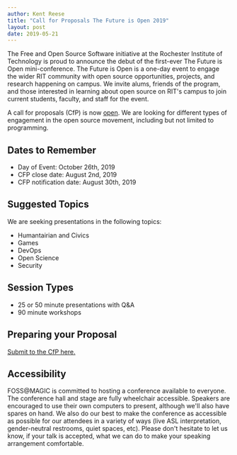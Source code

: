```yaml
---
author: Kent Reese
title: "Call for Proposals The Future is Open 2019"
layout: post
date: 2019-05-21
---
```


The Free and Open Source Software initiative at the Rochester Institute of Technology is proud to announce the debut of the first-ever The Future is Open mini-conference.
The Future is Open is a one-day event to engage the wider RIT community with open source opportunities, projects, and research happening on campus.
We invite alums, friends of the program, and those interested in learning about open source on RIT's campus to join current students, faculty, and staff for the event.

A call for proposals (CfP) is now [open](https://www.google.com/url?q=https://forms.gle/563vz3qZAgMXRJNk9&sa=D&ust=1558124859124000). 
We are looking for different types of engagement in the open source movement, including but not limited to programming.


## Dates to Remember

-   Day of Event: October 26th, 2019
-   CFP close date: August 2nd, 2019
-   CFP notification date: August 30th, 2019

## Suggested Topics

We are seeking presentations in the following topics:
-   Humantairian and Civics
-   Games
-   DevOps
-   Open Science
-   Security

## Session Types

-   25 or 50 minute presentations with Q&A
-   90 minute workshops

## Preparing your Proposal

[Submit to the CfP here.](https://www.google.com/url?q=https://forms.gle/563vz3qZAgMXRJNk9&sa=D&ust=1558124859124000)


## Accessibility
FOSS@MAGIC is committed to hosting a conference available to everyone.
The conference hall and stage are fully wheelchair accessible. 
Speakers are encouraged to use their own computers to present, although we'll also have spares on hand. 
We also do our best to make the conference as accessible as possible for our attendees in a variety of ways (live ASL interpretation, gender-neutral restrooms, quiet spaces, etc). 
Please don't hesitate to let us know, if your talk is accepted, what we can do to make your speaking arrangement comfortable.
